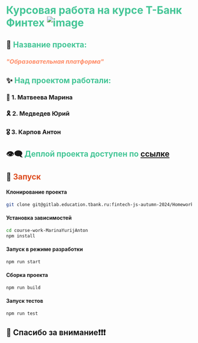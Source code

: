 # <span style="color: #44c596;">Курсовая работа на курсе Т-Банк Финтех <img src="https://cdn.tbank.ru/static/pfa-multimedia/images/ae288629-59d7-4eb6-b074-8bb0549a43b6.svg"  alt="image"/></span>

## 🔖 <span style="color: #44c596;">Название проекта:</span>

### <span style="color: #ff8c67; font-style: italic">"Образовательная платформа"</span>

## ✨ <span style="color: #44c596;">Над проектом работали:</span>

### 🎀 1. Матвеева Марина

### 🎗️ 2. Медведев Юрий

### 🎖️ 3. Карпов Антон

## 👁️‍🗨️ <span style="color: #44c596;">Деплой проекта доступен по [ссылке](https://future-academy-t-bank.netlify.app/)</span>

## 🚀 <span style="color: #dd4c1e;">Запуск</span>

#### Клонирование проекта

```sh
git clone git@gitlab.education.tbank.ru:fintech-js-autumn-2024/Homeworks/course-work/course-work-MarinaYurijAnton.git
```

#### Установка зависимостей

```sh
cd course-work-MarinaYurijAnton
npm install
```

#### Запуск в режиме разработки

```sh
npm run start
```

#### Сборка проекта

```sh
npm run build
```

#### Запуск тестов

```sh
npm run test
```

## 🎇 Спасибо за внимание❗❗❗


